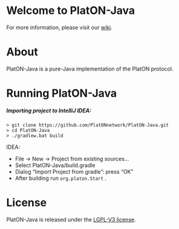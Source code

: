 # Welcome to PlatON-Java

For more information, please visit our [wiki](https://github.com/PlatONnetwork/wiki/wiki).

# About

PlatON-Java is a pure-Java implementation of the PlatON protocol. 

# Running PlatON-Java

##### Importing project to IntelliJ IDEA: 

```
> git clone https://github.com/PlatONnetwork/PlatON-Java.git
> cd PlatON-Java
> ./gradlew.bat build
```

  IDEA: 
* File -> New -> Project from existing sources…
* Select PlatON-Java/build.gradle
* Dialog “Import Project from gradle”: press “OK”
* After building run `org.platon.Start` . 


# License
PlatON-Java is released under the [LGPL-V3 license](LICENSE).

